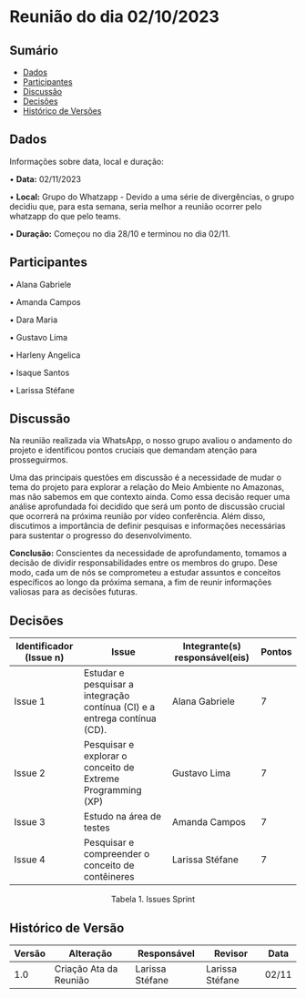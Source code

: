# Reunião do dia 02/10/2023

## Sumário
* [Dados](#Dados)
* [Participantes](#Participantes)
* [Discussão](#Discussão)
* [Decisões](#Decisões)
* [Histórico de Versões](#Histórico-de-Versões)

## Dados
Informações sobre data, local e duração:

• **Data:** 02/11/2023

• **Local:** Grupo do Whatzapp - Devido a uma série de divergências, o grupo decidiu que, para esta semana, seria melhor a reunião ocorrer pelo whatzapp do que pelo teams.

• **Duração:** Começou no dia 28/10 e terminou no dia 02/11.

## Participantes

• Alana Gabriele

• Amanda Campos

• Dara Maria

• Gustavo Lima

• Harleny Angelica

• Isaque Santos

• Larissa Stéfane

## Discussão

Na reunião realizada via WhatsApp, o nosso grupo avaliou o andamento do projeto e identificou pontos cruciais que demandam atenção para prosseguirmos.

Uma das principais questões em discussão é a necessidade de mudar o tema do projeto para explorar a relação do Meio Ambiente no Amazonas, mas não sabemos em que contexto ainda. Como essa decisão requer uma análise aprofundada foi decidido que será um ponto de discussão crucial que ocorrerá na próxima reunião por vídeo conferência. Além disso, discutimos a importância de definir pesquisas e informações necessárias para sustentar o progresso do desenvolvimento.

**Conclusão:** Conscientes da necessidade de aprofundamento, tomamos a decisão de dividir responsabilidades entre os membros do grupo. Dese modo, cada um de nós se comprometeu a estudar assuntos e conceitos específicos ao longo da próxima semana, a fim de reunir informações valiosas para as decisões futuras. 

## Decisões

| Identificador (Issue n) | Issue                                                                     | Integrante(s) responsável(eis) | Pontos |
|-------------------------|---------------------------------------------------------------------------|--------------------------------|--------|
| Issue 1                 | Estudar e pesquisar a integração contínua (CI) e a entrega contínua (CD). | Alana Gabriele                 |7       |
| Issue 2                 | Pesquisar e explorar o conceito de Extreme Programming (XP)               | Gustavo Lima                   | 7      |
| Issue 3                 | Estudo na área de testes                                                  | Amanda Campos                  | 7      |
| Issue 4                 |  Pesquisar e compreender o conceito de contêineres                        | Larissa Stéfane                | 7      |


<p align="center"> Tabela 1. Issues Sprint  </p>

##  Histórico de Versão

| Versão | Alteração              | Responsável      | Revisor            | Data  |
|--------|------------------------|------------------|--------------------|-------|
| 1.0    | Criação Ata da Reunião | Larissa Stéfane | Larissa Stéfane   | 02/11 |

